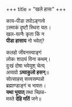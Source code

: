 +++
title = "खले हासः"
+++

काय-पीडा तपोऽङ्गत्वे  
ऽस्माकं दृष्टौ स्थिरा यतः।  
खल-यत्नैः कृता किं न  
**पीडा हासाय** नो भवेत्?  

कलहो जीवनस्याङ्गं  
लोकः शाठ्यं विना कथम्।  
दुःखं दोषा भवेयुश् चेत्य्  
अव्यग्रो **ऽव्याकुलो हसन्**॥  
सोत्साहस् सत्त्वसम्पन्नो  
ब्रह्माण्डाङ्गं च भावतः।  
**यथा भूयात्** तथा च्छिन्न-  
मस्ते **देहि मतिं** जने॥  
